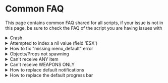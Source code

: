 # Common FAQ

This page contains common FAQ shared for all scripts, if your issue is not in this page, be sure to check the FAQ of the script you are having issues with

<details>

<summary>Crash</summary>

Crashes can be caused by 2 things:

* You have to whitelist these objects models in your anticheat:`L1_1`• `GetHashKey('L1_1')`• `2116969379`

<!---->

* If you still experience crashes after whitelisting those objects models in your anticheat, you can refer to [this page](fix-server-crash-on-script-start.md)

_If you don't know how to whitelist objects models in your anticheat, ask to your anticheat creator_

</details>

<details>

<summary>Attempted to index a nil value (field 'ESX')</summary>

If you have this error, it means the script couldn't retrieve the shared object of ESX.

This error might be caused by other errors you have in your server/F8 console, which happens before it does.

If you don't have any other error before that one, you can refer to [this page](manually-set-esx-shared-object.md)

</details>

<details>

<summary>How to fix "missing menu_default" error</summary>

To fix the error, simply read the installation tutorial of the script

</details>

<details>

<summary>Objects/Props not spawning</summary>

If the props don't spawn, it's very probably an issue with your anticheat

Be sure to whitelist all the props in your anticheat, if you don't know how, ask to your anticheat creator

</details>

<details>

<summary>Can't receive ANY item</summary>

If you have already tried with different items and you can't receive any of them, check [this page](issues-with-items.md)

</details>

<details>

<summary>Can't receive WEAPONS ONLY</summary>

If only weapons cause issues but items work fine, these are the possible reasons:

* On ESX, it's most likely because your server doesn't support the standard ESX method `xPlayer.addWeapon`

<!---->

* On QBCore, it may be that your inventory is changing the default behaviour of qb-inventory

This is not an issue which depends on the script, but on your framework/inventory and cannot be solved by us, the standard methods must work

</details>

<details>

<summary>How to replace default notifications</summary>

To replace the notifications of any script, you can refer to the documentation of the script, it has events that allows you to disable the default one and call an external one

_Note: external scripts integration is completely down to you_

</details>

<details>

<summary>How to replace the default progress bar</summary>

To replace the progress bar of any script, you can refer to the documentation of the script, it has events that allows you to disable the default one and call an external one

_Note: external scripts integration is completely down to you_

</details>
